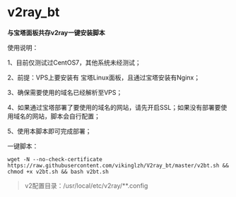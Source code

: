 # v2ray_bt
**与宝塔面板共存v2ray一键安装脚本**

使用说明：

1、目前仅测试过CentOS7，其他系统未经测试；

2、前提：VPS上要安装有 宝塔Linux面板，且通过宝塔安装有Nginx；

3、确保需要使用的域名已经解析至VPS；

4、如果通过宝塔部署了要使用的域名的网站，请先开启SSL；如果没有部署要使用域名的网站，脚本会自行配置；

5、使用本脚本即可完成部署；

一键脚本：
```
wget -N --no-check-certificate https://raw.githubusercontent.com/vikinglzh/V2ray_bt/master/v2bt.sh && chmod +x v2bt.sh && bash v2bt.sh
```
> v2配置目录：/usr/local/etc/v2ray/**.config
